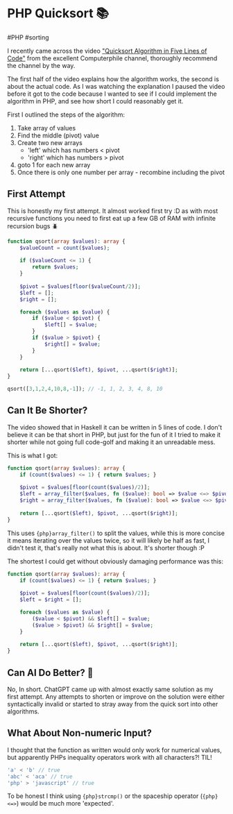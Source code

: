 # PHP Quicksort 📚

#PHP
#sorting

I recently came across the video ["Quicksort Algorithm in Five Lines of Code"](https://www.youtube.com/watch?v=OKc2hAmMOY4)
from the excellent Computerphile channel, thoroughly recommend the channel by the way.

The first half of the video explains how the algorithm works, the second is about the actual code. As I was watching the
explanation I paused the video before it got to the code because I wanted to see if I could implement the algorithm in
PHP, and see how short I could reasonably get it.

First I outlined the steps of the algorithm:

1. Take array of values
2. Find the middle (pivot) value
3. Create two new arrays
   - 'left' which has numbers < pivot
   - 'right' which has numbers > pivot
4. goto 1 for each new array
5. Once there is only one number per array - recombine including the pivot


## First Attempt

This is honestly my first attempt. It almost worked first try :D as with most recursive functions you need to first eat
up a few GB of RAM with infinite recursion bugs 🪲

```php
function qsort(array $values): array {
    $valueCount = count($values);
    
    if ($valueCount <= 1) {
        return $values;
    }
    
    $pivot = $values[floor($valueCount/2)];
    $left = [];
    $right = [];

    foreach ($values as $value) {
        if ($value < $pivot) {
            $left[] = $value;
        }
        if ($value > $pivot) {
            $right[] = $value;
        }
    }
    
    return [...qsort($left), $pivot, ...qsort($right)];
}

qsort([3,1,2,4,10,8,-1]); // -1, 1, 2, 3, 4, 8, 10
```


## Can It Be Shorter?

The video showed that in Haskell it can be written in 5 lines of code. I don't believe it can be that short in PHP, but
just for the fun of it I tried to make it shorter while not going full code-golf and making it an unreadable mess.

This is what I got:

```php
function qsort(array $values): array {
    if (count($values) <= 1) { return $values; }
    
    $pivot = $values[floor(count($values)/2)];
    $left = array_filter($values, fn ($value): bool => $value <=> $pivot === -1);
    $right = array_filter($values, fn ($value): bool => $value <=> $pivot === 1);
    
    return [...qsort($left), $pivot, ...qsort($right)];
}
```

This uses `{php}array_filter()` to split the values, while this is more concise it means iterating over the values twice,
so it will likely be half as fast, I didn't test it, that's really not what this is about. It's shorter though :P

The shortest I could get without obviously damaging performance was this:

```php
function qsort(array $values): array {
    if (count($values) <= 1) { return $values; }
    
    $pivot = $values[floor(count($values)/2)];
    $left = $right = [];

    foreach ($values as $value) {
        ($value < $pivot) && $left[] = $value;
        ($value > $pivot) && $right[] = $value;
    }
    
    return [...qsort($left), $pivot, ...qsort($right)];
}
```


## Can AI Do Better? 🤖

No, In short. ChatGPT came up with almost exactly same solution as my first attempt. Any attempts to shorten or improve
on the solution were either syntactically invalid or started to stray away from the quick sort into other algorithms. 


## What About Non-numeric Input?

I thought that the function as written would only work for numerical values, but apparently PHPs inequality operators
work with all characters?! TIL!

```php
'a' < 'b' // true
'abc' < 'aca' // true
'php' > 'javascript' // true
```

To be honest I think using `{php}strcmp()` or the spaceship operator (`{php}<=>`) would be much more 'expected'.
